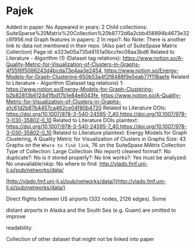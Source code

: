 # Pajek

Added in paper: No
Appeared in years: 2
Child collections: SuiteSparse%20Matrix%20Collection%20b8772d6a2cbb456894b4673e32c6f956.md
Graph features in papers: 2
In repo?: No
Note: There is another link to data not mentioned in their repo. (Also part of SuiteSpase Matrix Collection)
Page id: e323e05a735d4151a0bccfec08aa3bd6
Related to Literature - Algorithm (1) (Dataset tag relations): https://www.notion.so/A-Quality-Metric-for-Visualization-of-Clusters-in-Graphs-4f55f6f5086243d4bcda73e4aa3e2454, https://www.notion.so/Energy-Models-for-Graph-Clustering-650b53a4f2f8488f9e5eab77f118aefe
Related to Literature - Algorithm (Dataset tag relations) 1: https://www.notion.so/Energy-Models-for-Graph-Clustering-b2b82813b6124d1fbd17b1e84e8043fe, https://www.notion.so/A-Quality-Metric-for-Visualization-of-Clusters-in-Graphs-a1c61d2b87b4457ca462ce04f80b4720
Related to Literature DOIs: https://doi.org/10.1007/978-3-540-24595-7_40,https://doi.org/10.1007/978-3-030-35802-0_10
Related to Literature DOIs plaintext: https://doi.org/10.1007/978-3-540-24595-7_40,https://doi.org/10.1007/978-3-030-35802-0_10
Related to Literature plaintext: Energy Models for Graph Clustering, A Quality Metric for Visualization of Clusters in Graphs
Size: 43 Graphs on the `Where to find link`, 76 on the SuiteSpase MAtrix Collection
Type of Collection: Large Collection (No report)
cleaned format?: No
duplicate?: No
is it stored properly?: No
link works?: Yes
must be analyzed: No
unavailable/skip: No
where to find: http://vlado.fmf.uni-lj.si/pub/networks/data/

[http://vlado.fmf.uni-lj.si/pub/networks/data/](http://vlado.fmf.uni-lj.si/pub/networks/data/)

Direct flights between US airports (332 nodes, 2126 edges). Some

distant airports in Alaska and the South Sea (e.g. Guam) are omitted to improve

readability.

[](http://vlado.fmf.uni-lj.si/pub/networks/doc/)

Collection of other dataset that might not be linked into paper